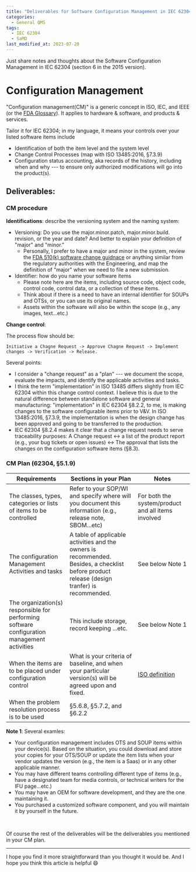 ```yaml
---
title: "Deliverables for Software Configuration Management in IEC 62304"
categories:
  - General QMS
tags:
  - IEC 62304
  - SaMD
last_modified_at: 2023-07-20
---
```


Just share notes and thoughts about the Software Configuration Management in IEC 62304 (section 6 in the 2015 version).

# Configuration Management

"Configuration management(CM)" is a generic concept in ISO, IEC, and IEEE (or the [FDA Glossary](https://www.fda.gov/inspections-compliance-enforcement-and-criminal-investigations/inspection-guides/glossary-computer-system-software-development-terminology-895)). It applies to hardware & software, and products & services.

Tailor it for IEC 62304; in my language, it means your controls over your listed software items include
- Identification of both the item level and the system level
- Change Control Processes (map with ISO 13485:2016, §7.3.9)
- Configuration status accounting, aka records of the history, including when and why --- to ensure only authorized modifications will go into the product(s).

## Deliverables:

### CM procedure

**Identifications**: describe the versioning system and the naming system:
- Versioning: Do you use the major.minor.patch, major.minor.build. revision, or the year and date? And better to explain your definition of "major" and "minor."
  - Personally, I prefer to have a major and minor in the system, review the [FDA 510(k) software change guidnace](https://www.fda.gov/media/99785/download) or anything similar from the regulatory authorities with the Engineering, and map the definition of "major" when we need to file a new submission.
- Identifier: how do you name your software items
  - Please note here are the items, including source code, object code, control code, control data, or a collection of these items.
  - Think about if there is a need to have an internal identifier for SOUPs and OTSs, or you can use its original names.
  - Assets within the software will also be within the scope (e.g., any images, text...etc.)


**Change control**:

The process flow should be: 

```
Initiative a Chagne Request -> Approve Chagne Request -> Implement changes -> Verification -> Release.
```

Several points:
- I consider a "change request" as a "plan" --- we document the scope, evaluate the impacts, and identify the applicable activities and tasks.
- I think the term "implementation" in ISO 13485 differs slightly from IEC 62304 within this change control context. I believe this is due to the natural difference between standalone software and general manufacturing: "implementation" in IEC 62304 §8.2.2, to me, is making changes to the software configurable items prior to V&V. In ISO 13485:2016, §7.3.9, the implementation is when the design change has been approved and going to be transferred to the production.
- IEC 62304 §8.2.4 makes it clear that a change request needs to serve traceability purposes: A Change request <-> a list of the product report (e.g., your bug tickets or open issues) <-> The approval that lists the changes on the configuration software items (§8.3).


### CM Plan (62304, §5.1.9)

| Requirements | Sections in your Plan | Notes |
| -------- | -------- | -------- |
| The classes, types, categories or lists of items to be controlled | Refer to your SOP/WI and specify where will you document this information (e.g., release note, SBOM...etc)  | For both the system/product and all items involved |
| The configuration Management Activities and tasks | A table of applicable activities and the owners is recommended. Besides, a checklist before product release (design tranfer) is recommended. | See below Note 1 |
| The organization(s) responsible for performing software configuration management activities | This include storage, record keeping ...etc. | See below Note 1 |
| When the items are to be placed under configuration control | What is your criteria of baseline, and when your particular version(s) will be agreed upon and fixed. | [ISO definition](https://www.iso.org/obp/ui/en/#iso:std:iso:9000:ed-4:v1:en:term:3.10.7) |
| When the problem resolution process is to be used | §5.6.8, §5.7.2, and §6.2.2 | |

**Note 1**: Several examles:
- Your configuration management includes OTS and SOUP items within your device(s). Based on the situation, you could download and store your copies for your OTS/SOUP or update the item lists when your vendor updates the version (e.g., the item is a Saas) or in any other applicable manner.
- You may have different teams controlling different type of items (e.g., have a designated team for media controls, or technical writers for the IFU page...etc.)
- You may have an OEM for software development, and they are the one maintaining it.
- You purchased a customized software component, and you will maintain it by yourself in the future.

&nbsp;

Of course the rest of the deliverables will be the deliverables you mentioned in your CM plan.

___

I hope you find it more straightforward than you thought it would be. And I hope you think this article is helpful :smile:
